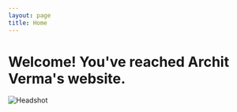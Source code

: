 ```yaml
---
layout: page
title: Home
---
```

# Welcome! You've reached Archit Verma's website.

![Headshot](/assets/img/av_gladstone_headshot.jpeg)

